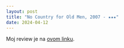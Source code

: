 ```yaml
---
layout: post
title: "No Country for Old Men, 2007 - ★★★"
date: 2024-04-12
---
```


Moj review je na [ovom linku](https://letterboxd.com/pavlesap/film/no-country-for-old-men/).
